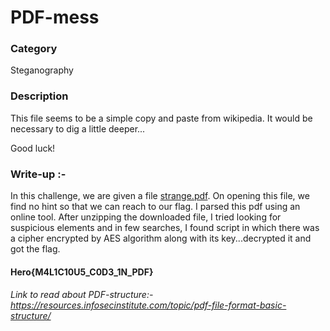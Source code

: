 # PDF-mess
### Category 
Steganography

### Description
This file seems to be a simple copy and paste from wikipedia. It would be necessary to dig a little deeper...

Good luck!
### Write-up :- 
In this challenge, we are given a file [strange.pdf](https://ctf.heroctf.fr/files/83c1e6fec93fe625adacc115f0c50d6e/strange.pdf?token=eyJ1c2VyX2lkIjoxMDkxLCJ0ZWFtX2lkIjo1NDUsImZpbGVfaWQiOjg5fQ.ZGJwJw.FzE_z7d-vg_skA0tLmfYc8nIM-0). On opening this file, we find no hint so that we can reach to our flag. 
I parsed this pdf using an online tool. 
After unzipping the downloaded file, I tried looking for suspicious elements and in few searches, I found script in which there was a cipher encrypted by AES algorithm along with its key...decrypted it and got the flag.

#### Hero{M4L1C10U5_C0D3_1N_PDF}

###### Link to read about PDF-structure:- https://resources.infosecinstitute.com/topic/pdf-file-format-basic-structure/

